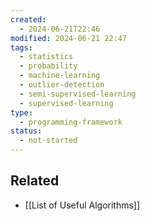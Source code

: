 ```yaml
---
created:
  - 2024-06-21T22:46
modified: 2024-06-21 22:47
tags:
  - statistics
  - probability
  - machine-learning
  - outlier-detection
  - semi-supervised-learning
  - supervised-learning
type:
  - programming-framework
status:
  - not-started
---
```


## Related
* [[List of Useful Algorithms]]